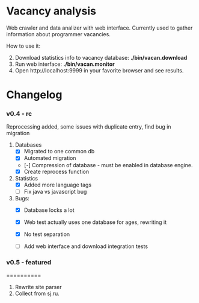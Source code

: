 Vacancy analysis
================
Web crawler and data analizer with web interface. 
Currently used to gather information about programmer vacancies.

How to use it:

2. Download statistics info to vacancy database: **./bin/vacan.download**
3. Run web interface: **./bin/vacan.monitor**
4. Open http://localhost:9999 in your favorite browser and see results.

# Changelog

### v0.4 - rc
Reprocessing added, some issues with duplicate entry, find bug in migration

1. Databases
    - [X] Migrated to one common db
    - [X] Automated migration
    - [-] Compression of database  - must be enabled in database engine.
    - [X] Create reprocess function 
2. Statistics
    - [X] Added more language tags
    - [ ] Fix java vs javascript bug
3. Bugs:
    - [X] Database locks a lot
    - [X] Web test actually uses one database for ages, rewriting it
    - [X] No test separation
    - [ ] Add web interface and download integration tests


### v0.5 - featured
==========

1. Rewrite site parser
2. Collect from sj.ru.

